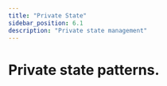 ```yaml
---
title: "Private State"
sidebar_position: 6.1
description: "Private state management"
---
```

# Private state patterns. 